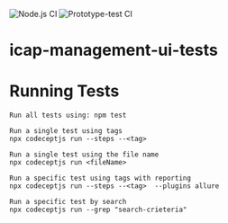 ![Node.js CI](https://github.com/filetrust/icap-management-ui-tests/workflows/Node.js%20CI/badge.svg)
![Prototype-test CI](https://github.com/filetrust/icap-management-ui-tests/workflows/Prototype-test%20CI/badge.svg)

# icap-management-ui-tests

# Running Tests

    Run all tests using: npm test
 
    Run a single test using tags
    npx codeceptjs run --steps --<tag>

    Run a single test using the file name
    npx codeceptjs run <fileName>

    Run a specific test using tags with reporting
    npx codeceptjs run --steps --<tag>  --plugins allure
    
    Run a specific test by search
    npx codeceptjs run --grep "search-crieteria"

